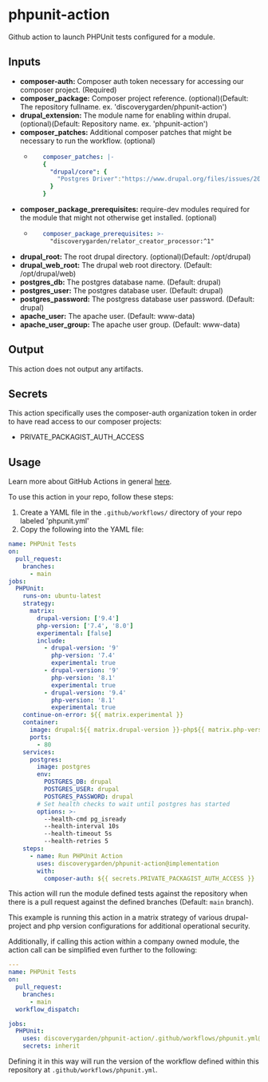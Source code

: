# phpunit-action
Github action to launch PHPUnit tests configured for a module.

## Inputs
-  **composer-auth:** Composer auth token necessary for accessing our composer project. (Required)
-  **composer_package:** Composer project reference. (optional)(Default: The repository fullname. ex. 'discoverygarden/phpunit-action')
-  **drupal_extension:** The module name for enabling within drupal. (optional)(Default: Repository name. ex. 'phpunit-action')
-  **composer_patches:** Additional composer patches that might be necessary to run the workflow. (optional)
   - ```yaml
        composer_patches: |-
        {
          "drupal/core": {
            "Postgres Driver":"https://www.drupal.org/files/issues/2022-01-11/2920527-26.patch"
          }
        }
     ```
-  **composer_package_prerequisites:** require-dev modules required for the module that might not otherwise get installed. (optional)
   - ```yaml
        composer_package_prerequisites: >-
          "discoverygarden/relator_creator_processor:^1"
     ```
-  **drupal_root:** The root drupal directory. (optional)(Default: /opt/drupal)
-  **drupal_web_root:** The drupal web root directory. (Default: /opt/drupal/web)
-  **postgres_db:** The postgres database name. (Default: drupal)
-  **postgres_user:** The postgres database user. (Default: drupal)
-  **postgres_password:** The postgress database user password. (Default: drupal)
-  **apache_user:** The apache user. (Default: www-data)
-  **apache_user_group:** The apache user group. (Default: www-data)

## Output
This action does not output any artifacts.

## Secrets
This action specifically uses the composer-auth organization token in order to have read access to our composer projects:
- PRIVATE_PACKAGIST_AUTH_ACCESS

## Usage
Learn more about GitHub Actions in general [here](https://docs.github.com/en/actions/quickstart). 

To use this action in your repo, follow these steps:

 1. Create a YAML file in the `.github/workflows/` directory of your repo labeled 'phpunit.yml'
 2. Copy the following into the YAML file:
```yaml
name: PHPUnit Tests
on:
  pull_request:
    branches:
      - main
jobs:
  PHPUnit:
    runs-on: ubuntu-latest
    strategy:
      matrix:
        drupal-version: ['9.4']
        php-version: ['7.4', '8.0']
        experimental: [false]
        include:
          - drupal-version: '9'
            php-version: '7.4'
            experimental: true
          - drupal-version: '9'
            php-version: '8.1'
            experimental: true
          - drupal-version: '9.4'
            php-version: '8.1'
            experimental: true
    continue-on-error: ${{ matrix.experimental }}
    container:
      image: drupal:${{ matrix.drupal-version }}-php${{ matrix.php-version }}
      ports:
        - 80
    services:
      postgres:
        image: postgres
        env:
          POSTGRES_DB: drupal
          POSTGRES_USER: drupal
          POSTGRES_PASSWORD: drupal
        # Set health checks to wait until postgres has started
        options: >-
          --health-cmd pg_isready
          --health-interval 10s
          --health-timeout 5s
          --health-retries 5
    steps:
      - name: Run PHPUnit Action
        uses: discoverygarden/phpunit-action@implementation
        with:
          composer-auth: ${{ secrets.PRIVATE_PACKAGIST_AUTH_ACCESS }}
```
This action will run the module defined tests against the repository when there is a pull request against the defined branches (Default: `main` branch).

This example is running this action in a matrix strategy of various drupal-project and php version configurations for additional operational security.

Additionally, if calling this action within a company owned module, the action call can be simplified even further to the following:
```yaml
---
name: PHPUnit Tests
on:
  pull_request:
    branches:
      - main
  workflow_dispatch:

jobs:
  PHPUnit:
    uses: discoverygarden/phpunit-action/.github/workflows/phpunit.yml@<current version constraint>
    secrets: inherit
```
Defining it in this way will run the version of the workflow defined within this repository at `.github/workflows/phpunit.yml`.
